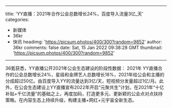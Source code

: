
---
title: 'YY直播：2021年合作公会总数增长24%，百度导入流量3亿_天'
categories: 
 - 新媒体
 - 36kr
 - 快讯
headimg: 'https://picsum.photos/400/300?random=9852'
author: 36kr
comments: false
date: Sat, 15 Jan 2022 09:38:28 GMT
thumbnail: 'https://picsum.photos/400/300?random=9852'
---

<div>   
36氪获悉，YY直播公开2021年公会生态建设的阶段性数据： 2021年 YY直播合作的公会总数增长24%，星级和金牌艺人总数增长18%，2021年给公会和主播的分成超过50亿。由百度导入YY的流量达到3亿/天，短视频分发量超过1亿/月。此外，在公会生态建设上YY直播宣布2022年开启“元聚共生”计划，在2021年“十亿补贴+千亿流量”的基础之上，再度加码，打造更多元、更新颖的公会点对点扶持策略。在内容生态上持续升级，构建主播+网红+元宇宙全新生态。  
</div>
            